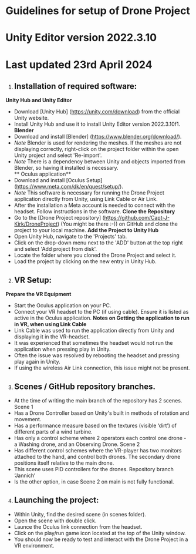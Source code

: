 # Guidelines for setup of Drone Project
# Unity Editor version 2022.3.10
# Last updated 23rd April 2024

1. ## Installation of required software:
**Unity Hub and Unity Editor**
 - Download [Unity Hub] (https://unity.com/download) from the official Unity website.
 - Install Unity Hub and use it to install Unity Editor version 2022.3.10f1.
**Blender**
 - Download and install [Blender] (https://www.blender.org/download/).
 -  *Note* Blender is used for rendering the meshes. If the meshes are not displaying correctly, right-click on the project folder within the open Unity project and select 'Re-import'.
 - *Note* There is a dependency between Unity and objects imported from Blender, so having it installed is necessary.  
** Oculus application**
- Download and install [Oculus Setup] (https://www.meta.com/dk/en/quest/setup/).
- *Note* This software is necessary for running the Drone Project application directly from Unity, using Link Cable or Air Link.
- After the installation a Meta account is needed to connect with the headset. Follow instructions in the software.
**Clone the Repository**
- Go to the [Drone Project repository] (https://github.com/Capt-J-Kirk/DroneProject) (You might be there :-)) on GitHub and clone the project to your local machine.
**Add the Project to Unity Hub**
- Open Unity Hub, navigate to the 'Projects' tab.
- Click on the drop-down menu next to the 'ADD' button at the top right and select 'Add project from disk'.
- Locate the folder where you cloned the Drone Project and select it.
- Load the project by clicking on the new entry in Unity Hub.

2. ## VR Setup:
**Prepare the VR Equipment**
- Start the Oculus application on your PC.
- Connect your VR headset to the PC (if using cable). Ensure it is listed as active in the Oculus application.
**Notes on Getting the application to run in VR, when using Link Cable**
- Link Cable was used to run the application directly from Unity and displaying it in the VR-headset.
- It was experienced that sometimes the headset would not run the application when pressing play in Unity.
- Often the issue was resolved by rebooting the headset and pressing play again in Unity.
- If using the wireless Air Link connection, this issue might not be present.

3. ## Scenes / GitHub repository branches.
 - At the time of writing the main branch of the repository has 2 scenes.
Scene 1
 - Has a Drone Controller based on Unity's built in methods of rotation and movement.
 - Has a performance measure based on the textures (visible ‘dirt’) of different parts of a wind turbine.
 - Has only a control scheme where 2 operators each control one drone - a Washing drone, and an Observing Drone.
Scene 2
 - Has different control schemes where the VR-player has two monitors attached to the hand, and control both drones. The secondary drone positions itself relative to the main drone.
 - This scene uses PID controllers for the drones.
Repository branch ‘Jannich’
 - Is the other option, in case Scene 2 on main is not fully functional.

4. ## Launching the project:
 - Within Unity, find the desired scene (in scenes folder).
 - Open the scene with double click.
 - Launce the Oculus link connection from the headset.
 - Click on the play/run game icon located at the top of the Unity window.
 - You should now be ready to test and interact with the Drone Project in a VR environment.
